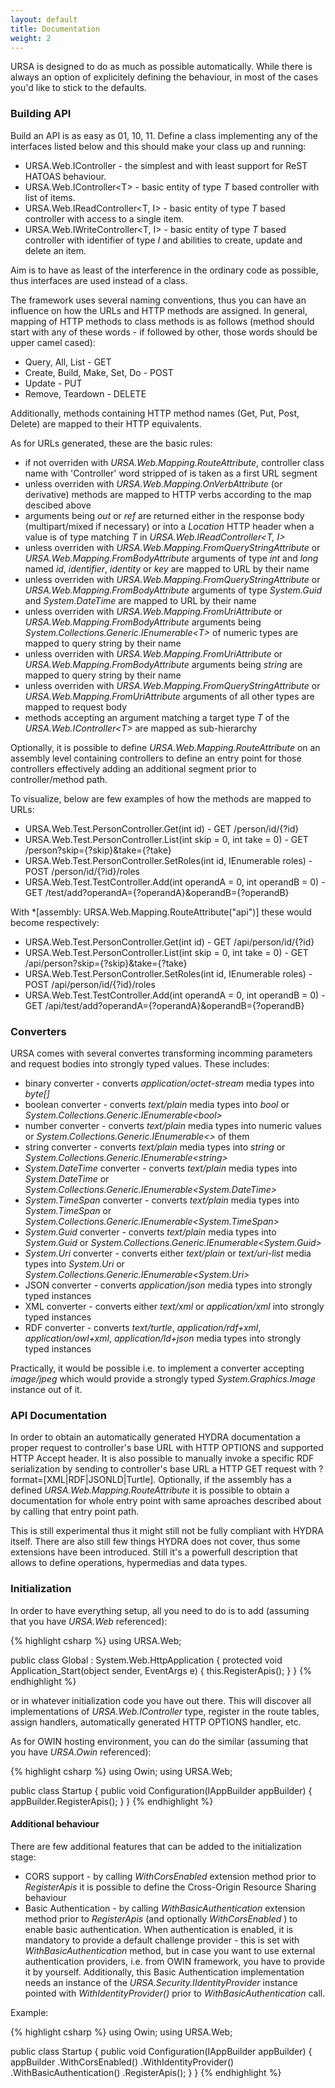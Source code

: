 ```yaml
---
layout: default
title: Documentation
weight: 2
---
```

URSA is designed to do as much as possible automatically. While there is always an option of explicitely defining the behaviour, in most of the cases you'd like to stick to the defaults.

### Building API
Build an API is as easy as 01, 10, 11. Define a class implementing any of the interfaces listed below and this should make your class up and running:

* URSA.Web.IController - the simplest and with least support for ReST HATOAS behaviour.
* URSA.Web.IController&lt;T&gt; - basic entity of type *T* based controller with list of items.
* URSA.Web.IReadController&lt;T, I&gt; - basic entity of type *T* based controller with access to a single item.
* URSA.Web.IWriteController&lt;T, I&gt; - basic entity of type *T* based controller with identifier of type *I* and abilities to create, update and delete an item.

Aim is to have as least of the interference in the ordinary code as possible, thus interfaces are used instead of a class.

The framework uses several naming conventions, thus you can have an influence on how the URLs and HTTP methods are assigned.
In general, mapping of HTTP methods to class methods is as follows (method should start with any of these words - if followed by other, those words should be upper camel cased):

* Query, All, List - GET
* Create, Build, Make, Set, Do - POST
* Update - PUT
* Remove, Teardown - DELETE

Additionally, methods containing HTTP method names (Get, Put, Post, Delete) are mapped to their HTTP equivalents.

As for URLs generated, these are the basic rules:

* if not overriden with *URSA.Web.Mapping.RouteAttribute*, controller class name with 'Controller' word stripped of is taken as a first URL segment
* unless overriden with *URSA.Web.Mapping.OnVerbAttribute* (or derivative) methods are mapped to HTTP verbs according to the map descibed above
* arguments being *out* or *ref* are returned either in the response body (multipart/mixed if necessary) or into a *Location* HTTP header when a value is of type matching *T* in *URSA.Web.IReadController&lt;T,&nbsp;I&gt;*
* unless overriden with *URSA.Web.Mapping.FromQueryStringAttribute* or *URSA.Web.Mapping.FromBodyAttribute* arguments of type *int* and *long* named *id*, *identifier*, *identity* or *key* are mapped to URL by their name
* unless overriden with *URSA.Web.Mapping.FromQueryStringAttribute* or *URSA.Web.Mapping.FromBodyAttribute* arguments of type *System.Guid* and *System.DateTime* are mapped to URL by their name
* unless overriden with *URSA.Web.Mapping.FromUriAttribute* or *URSA.Web.Mapping.FromBodyAttribute* arguments being *System.Collections.Generic.IEnumerable&lt;T&gt;* of numeric types are mapped to query string by their name
* unless overriden with *URSA.Web.Mapping.FromUriAttribute* or *URSA.Web.Mapping.FromBodyAttribute* arguments being *string* are mapped to query string by their name
* unless overriden with *URSA.Web.Mapping.FromQueryStringAttribute* or *URSA.Web.Mapping.FromUriAttribute* arguments of all other types are mapped to request body
* methods accepting an argument matching a target type *T* of the *URSA.Web.IController&lt;T&gt;* are mapped as sub-hierarchy

Optionally, it is possible to define *URSA.Web.Mapping.RouteAttribute* on an assembly level containing controllers to define an entry point for those controllers effectively adding an additional segment prior to controller/method path.

To visualize, below are few examples of how the methods are mapped to URLs:

* URSA.Web.Test.PersonController.Get(int id) - GET /person/id/{?id}
* URSA.Web.Test.PersonController.List(int skip = 0, int take = 0) - GET /person?skip={?skip}&take={?take}
* URSA.Web.Test.PersonController.SetRoles(int id, IEnumerable<string> roles) - POST /person/id/{?id}/roles
* URSA.Web.Test.TestController.Add(int operandA = 0, int operandB = 0) - GET /test/add?operandA={?operandA}&operandB={?operandB}

With *[assembly: URSA.Web.Mapping.RouteAttribute("api")] these would become respectively:
* URSA.Web.Test.PersonController.Get(int id) - GET /api/person/id/{?id}
* URSA.Web.Test.PersonController.List(int skip = 0, int take = 0) - GET /api/person?skip={?skip}&take={?take}
* URSA.Web.Test.PersonController.SetRoles(int id, IEnumerable<string> roles) - POST /api/person/id/{?id}/roles
* URSA.Web.Test.TestController.Add(int operandA = 0, int operandB = 0) - GET /api/test/add?operandA={?operandA}&operandB={?operandB}

### Converters
URSA comes with several convertes transforming incomming parameters and request bodies into strongly typed values. These includes:

* binary converter - converts *application/octet-stream* media types into *byte[]*
* boolean converter - converts *text/plain* media types into *bool* or *System.Collections.Generic.IEnumerable&lt;bool&gt;*
* number converter - converts *text/plain* media types into numeric values or *System.Collections.Generic.IEnumerable&lt;&gt;* of them
* string converter - converts *text/plain* media types into *string* or *System.Collections.Generic.IEnumerable&lt;string&gt;*
* *System.DateTime* converter - converts *text/plain* media types into *System.DateTime* or *System.Collections.Generic.IEnumerable&lt;System.DateTime&gt;*
* *System.TimeSpan* converter - converts *text/plain* media types into *System.TimeSpan* or *System.Collections.Generic.IEnumerable&lt;System.TimeSpan&gt;*
* *System.Guid* converter - converts *text/plain* media types into *System.Guid* or *System.Collections.Generic.IEnumerable&lt;System.Guid&gt;*
* *System.Uri* converter - converts either *text/plain* or *text/uri-list* media types into *System.Uri* or *System.Collections.Generic.IEnumerable&lt;System.Uri&gt;*
* JSON converter - converts *application/json* media types into strongly typed instances
* XML converter - converts either *text/xml* or *application/xml* into strongly typed instances
* RDF converter - converts *text/turtle*, *application/rdf+xml*, *application/owl+xml*, *application/ld+json* media types into strongly typed instances

Practically, it would be possible i.e. to implement a converter accepting *image/jpeg* which would provide a strongly typed *System.Graphics.Image* instance out of it.

### API Documentation
In order to obtain an automatically generated HYDRA documentation a proper request to controller's base URL with HTTP OPTIONS and supported HTTP Accept header.
It is also possible to manually invoke a specific RDF serialization by sending to controller's base URL a HTTP GET request with ?format=[XML|RDF|JSONLD|Turtle].
Optionally, if the assembly has a defined *URSA.Web.Mapping.RouteAttribute* it is possible to obtain a documentation for whole entry point with same aproaches described about by calling that entry point path.

This is still experimental thus it might still not be fully compliant with HYDRA itself. There are also still few things HYDRA does not cover, thus some extensions have been introduced.
Still it's a powerfull description that allows to define operations, hypermedias and data types.

### Initialization
In order to have everything setup, all you need to do is to add (assuming that you have *URSA.Web* referenced):

{% highlight csharp %}
using URSA.Web;

public class Global : System.Web.HttpApplication
{
	protected void Application_Start(object sender, EventArgs e)
	{
		this.RegisterApis();
	}
}
{% endhighlight %}

or in whatever initialization code you have out there. This will discover all implementations of *URSA.Web.IController* type, 
register in the route tables, assign handlers, automatically generated HTTP OPTIONS handler, etc.

As for OWIN hosting environment, you can do the similar (assuming that you have *URSA.Owin* referenced):

{% highlight csharp %}
using Owin;
using URSA.Web;

public class Startup
{
	public void Configuration(IAppBuilder appBuilder)
	{
		appBuilder.RegisterApis();
	}
}
{% endhighlight %}

#### Additional behaviour
There are few additional features that can be added to the initialization stage:
* CORS support - by calling *WithCorsEnabled* extension method prior to *RegisterApis* it is possible to define the Cross-Origin Resource Sharing behaviour
* Basic Authentication - by calling *WithBasicAuthentication* extension method prior to *RegisterApis* (and optionally *WithCorsEnabled* ) to enable basic authentication.
  When authentication is enabled, it is mandatory to provide a default challenge provider - this is set with *WithBasicAuthentication* method, but in case you want to use external authentication providers, i.e. from OWIN framework, you have to provide it by yourself.
  Additionally, this Basic Authentication implementation needs an instance of the *URSA.Security.IIdentityProvider* instance pointed with *WithIdentityProvider<T>()* prior to *WithBasicAuthentication* call.

Example:

{% highlight csharp %}
using Owin;
using URSA.Web;

public class Startup
{
	public void Configuration(IAppBuilder appBuilder)
	{
		appBuilder
            .WithCorsEnabled()
            .WithIdentityProvider<FakeIdentityProvider>()
            .WithBasicAuthentication()
            .RegisterApis();
	}
}
{% endhighlight %}